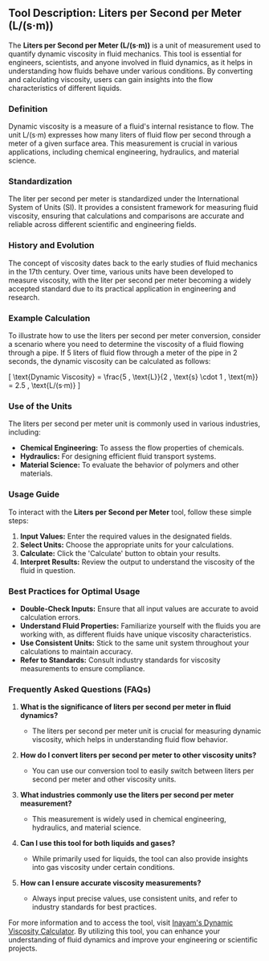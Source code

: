 ## Tool Description: Liters per Second per Meter (L/(s·m))

The **Liters per Second per Meter (L/(s·m))** is a unit of measurement used to quantify dynamic viscosity in fluid mechanics. This tool is essential for engineers, scientists, and anyone involved in fluid dynamics, as it helps in understanding how fluids behave under various conditions. By converting and calculating viscosity, users can gain insights into the flow characteristics of different liquids.

### Definition

Dynamic viscosity is a measure of a fluid's internal resistance to flow. The unit L/(s·m) expresses how many liters of fluid flow per second through a meter of a given surface area. This measurement is crucial in various applications, including chemical engineering, hydraulics, and material science.

### Standardization

The liter per second per meter is standardized under the International System of Units (SI). It provides a consistent framework for measuring fluid viscosity, ensuring that calculations and comparisons are accurate and reliable across different scientific and engineering fields.

### History and Evolution

The concept of viscosity dates back to the early studies of fluid mechanics in the 17th century. Over time, various units have been developed to measure viscosity, with the liter per second per meter becoming a widely accepted standard due to its practical application in engineering and research.

### Example Calculation

To illustrate how to use the liters per second per meter conversion, consider a scenario where you need to determine the viscosity of a fluid flowing through a pipe. If 5 liters of fluid flow through a meter of the pipe in 2 seconds, the dynamic viscosity can be calculated as follows:

\[ \text{Dynamic Viscosity} = \frac{5 \, \text{L}}{2 \, \text{s} \cdot 1 \, \text{m}} = 2.5 \, \text{L/(s·m)} \]

### Use of the Units

The liters per second per meter unit is commonly used in various industries, including:

- **Chemical Engineering:** To assess the flow properties of chemicals.
- **Hydraulics:** For designing efficient fluid transport systems.
- **Material Science:** To evaluate the behavior of polymers and other materials.

### Usage Guide

To interact with the **Liters per Second per Meter** tool, follow these simple steps:

1. **Input Values:** Enter the required values in the designated fields.
2. **Select Units:** Choose the appropriate units for your calculations.
3. **Calculate:** Click the 'Calculate' button to obtain your results.
4. **Interpret Results:** Review the output to understand the viscosity of the fluid in question.

### Best Practices for Optimal Usage

- **Double-Check Inputs:** Ensure that all input values are accurate to avoid calculation errors.
- **Understand Fluid Properties:** Familiarize yourself with the fluids you are working with, as different fluids have unique viscosity characteristics.
- **Use Consistent Units:** Stick to the same unit system throughout your calculations to maintain accuracy.
- **Refer to Standards:** Consult industry standards for viscosity measurements to ensure compliance.

### Frequently Asked Questions (FAQs)

1. **What is the significance of liters per second per meter in fluid dynamics?**
   - The liters per second per meter unit is crucial for measuring dynamic viscosity, which helps in understanding fluid flow behavior.

2. **How do I convert liters per second per meter to other viscosity units?**
   - You can use our conversion tool to easily switch between liters per second per meter and other viscosity units.

3. **What industries commonly use the liters per second per meter measurement?**
   - This measurement is widely used in chemical engineering, hydraulics, and material science.

4. **Can I use this tool for both liquids and gases?**
   - While primarily used for liquids, the tool can also provide insights into gas viscosity under certain conditions.

5. **How can I ensure accurate viscosity measurements?**
   - Always input precise values, use consistent units, and refer to industry standards for best practices.

For more information and to access the tool, visit [Inayam's Dynamic Viscosity Calculator](https://www.inayam.co/unit-converter/viscosity_dynamic). By utilizing this tool, you can enhance your understanding of fluid dynamics and improve your engineering or scientific projects.